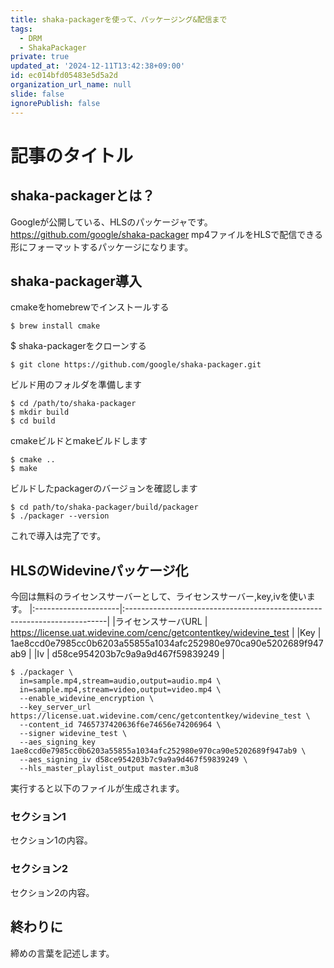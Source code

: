 ```yaml
---
title: shaka-packagerを使って、パッケージング&配信まで
tags:
  - DRM
  - ShakaPackager
private: true
updated_at: '2024-12-11T13:42:38+09:00'
id: ec014bfd05483e5d5a2d
organization_url_name: null
slide: false
ignorePublish: false
---
```


# 記事のタイトル

## shaka-packagerとは？
Googleが公開している、HLSのパッケージャです。
https://github.com/google/shaka-packager
mp4ファイルをHLSで配信できる形にフォーマットするパッケージになります。

## shaka-packager導入
cmakeをhomebrewでインストールする

```
$ brew install cmake
```
$ shaka-packagerをクローンする
```
$ git clone https://github.com/google/shaka-packager.git
```
ビルド用のフォルダを準備します
```
$ cd /path/to/shaka-packager
$ mkdir build
$ cd build
```
cmakeビルドとmakeビルドします
```
$ cmake ..
$ make
```
ビルドしたpackagerのバージョンを確認します
```
$ cd path/to/shaka-packager/build/packager
$ ./packager --version
```
これで導入は完了です。

## HLSのWidevineパッケージ化
今回は無料のライセンスサーバーとして、ライセンスサーバー,key,ivを使います。
|:---------------------|:-------------------------------------------------------------------------|
|ライセンスサーバURL      | https://license.uat.widevine.com/cenc/getcontentkey/widevine_test        | 
|Key                  | 1ae8ccd0e7985cc0b6203a55855a1034afc252980e970ca90e5202689f947ab9          | 
|Iv                   | d58ce954203b7c9a9a9d467f59839249                                         | 



```
$ ./packager \
  in=sample.mp4,stream=audio,output=audio.mp4 \
  in=sample.mp4,stream=video,output=video.mp4 \
  --enable_widevine_encryption \
  --key_server_url https://license.uat.widevine.com/cenc/getcontentkey/widevine_test \
  --content_id 7465737420636f6e74656e74206964 \
  --signer widevine_test \
  --aes_signing_key 1ae8ccd0e7985cc0b6203a55855a1034afc252980e970ca90e5202689f947ab9 \
  --aes_signing_iv d58ce954203b7c9a9a9d467f59839249 \
  --hls_master_playlist_output master.m3u8
```
実行すると以下のファイルが生成されます。


### セクション1
セクション1の内容。

### セクション2
セクション2の内容。

## 終わりに
締めの言葉を記述します。
